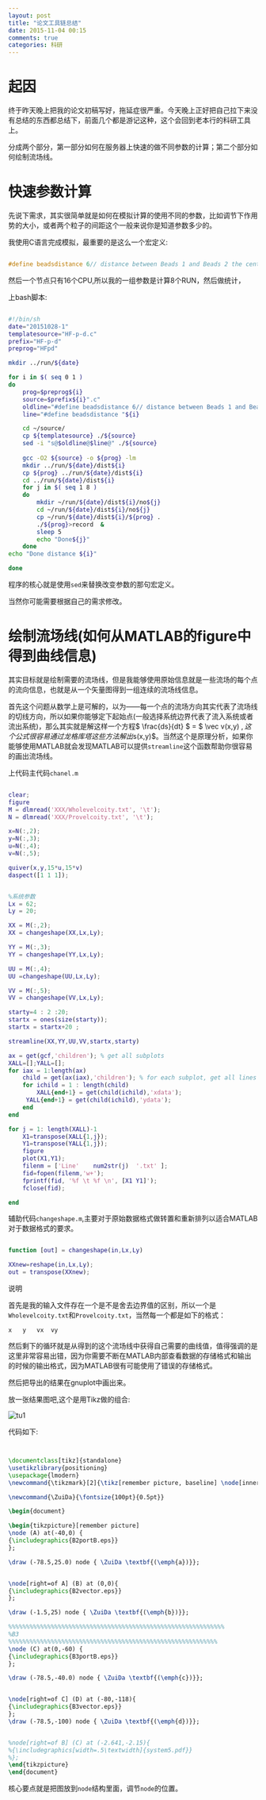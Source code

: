 ```yaml
---
layout: post
title: "论文工具链总结"
date: 2015-11-04 00:15
comments: true
categories: 科研
---
```


# 起因

终于昨天晚上把我的论文初稿写好，拖延症很严重。今天晚上正好把自己拉下来没有总结的东西都总结下，前面几个都是游记这种，这个会回到老本行的科研工具上。

分成两个部分，第一部分如何在服务器上快速的做不同参数的计算；第二个部分如何绘制流场线。

<!--more-->

# 快速参数计算

先说下需求，其实很简单就是如何在模拟计算的使用不同的参数，比如调节下作用势的大小，或者两个粒子的间距这个一般来说你是知道参数多少的。

我使用C语言完成模拟，最重要的是这么一个宏定义:

```c

#define beadsdistance 6// distance between Beads 1 and Beads 2 the centre of the ball

```

然后一个节点只有16个CPU,所以我的一组参数是计算8个RUN，然后做统计，

上bash脚本:

```bash

#!/bin/sh
date="20151028-1"
templatesource="HF-p-d.c"
prefix="HF-p-d"
preprog="HFpd"

mkdir ../run/${date}

for i in $( seq 0 1 )
do
    prog=$preprog${i}
    source=$prefix${i}".c"
    oldline="#define beadsdistance 6// distance between Beads 1 and Beads 2 the centre of the ball"
    line="#define beadsdistance "${i}

    cd ~/source/    
    cp ${templatesource} ./${source}
    sed -i "s@$oldline@$line@" ./${source}
    
    gcc -O2 ${source} -o ${prog} -lm
    mkdir ../run/${date}/dist${i}
    cp ${prog} ../run/${date}/dist${i}
    cd ../run/${date}/dist${i}
    for j in $( seq 1 8 )
    do
        mkdir ~/run/${date}/dist${i}/no${j}
        cd ~/run/${date}/dist${i}/no${j}
        cp ~/run/${date}/dist${i}/${prog} . 
        ./${prog}>record  & 
        sleep 5
        echo "Done${j}"
    done
echo "Done distance ${i}"

done


```

程序的核心就是使用`sed`来替换改变参数的那句宏定义。

当然你可能需要根据自己的需求修改。

# 绘制流场线(如何从MATLAB的figure中得到曲线信息)

其实目标就是绘制需要的流场线，但是我能够使用原始信息就是一些流场的每个点的流向信息，也就是从一个矢量图得到一组连续的流场线信息。

首先这个问题从数学上是可解的，以为——每一个点的流场方向其实代表了流场线的切线方向，所以如果你能够定下起始点(一般选择系统边界代表了流入系统或者流出系统)，那么其实就是解这样一个方程$ \frac{ds}{dt} $ = $ \vec v(x,y) $,这个公式很容易通过龙格库塔这些方法解出$s(x,y)$。当然这个是原理分析，如果你能够使用MATLAB就会发现MATLAB可以提供`streamline`这个函数帮助你很容易的画出流场线。

上代码主代码`chanel.m`

```matlab

clear;
figure
M = dlmread('XXX/Wholevelcoity.txt', '\t');
N = dlmread('XXX/Provelcoity.txt', '\t');

x=N(:,2);
y=N(:,3);
u=N(:,4);
v=N(:,5);

quiver(x,y,15*u,15*v)
daspect([1 1 1]);


%系统参数
Lx = 62;
Ly = 20;

XX = M(:,2);
XX = changeshape(XX,Lx,Ly);

YY = M(:,3);
YY = changeshape(YY,Lx,Ly);

UU = M(:,4);
UU =changeshape(UU,Lx,Ly);

VV = M(:,5);
VV = changeshape(VV,Lx,Ly);

starty=4 : 2 :20;
startx = ones(size(starty));
startx = startx+20 ;

streamline(XX,YY,UU,VV,startx,starty)

ax = get(gcf,'children'); % get all subplots
XALL=[];YALL=[];
for iax = 1:length(ax)
    child = get(ax(iax),'children'); % for each subplot, get all lines
    for ichild = 1 : length(child)
        XALL{end+1} = get(child(ichild),'xdata');
     YALL{end+1} = get(child(ichild),'ydata');
    end
end

for j = 1: length(XALL)-1
    X1=transpose(XALL{1,j});
    Y1=transpose(YALL{1,j});
    figure
    plot(X1,Y1);
    filenm = ['Line'    num2str(j)  '.txt' ];
    fid=fopen(filenm,'w+');
    fprintf(fid, '%f \t %f \n', [X1 Y1]');
    fclose(fid);

end

```

辅助代码`changeshape.m`,主要对于原始数据格式做转置和重新排列以适合MATLAB对于数据格式的要求。

```matlab

function [out] = changeshape(in,Lx,Ly)

XXnew=reshape(in,Lx,Ly);
out = transpose(XXnew);

```
说明

首先是我的输入文件存在一个是不是舍去边界值的区别，所以一个是`Wholevelcoity.txt`和`Provelcoity.txt`，当然每一个都是如下的格式：


```
x   y   vx  vy

```

然后剩下的循环就是从得到的这个流场线中获得自己需要的曲线值，值得强调的是这里非常容易出错，因为你需要不断在MATLAB内部查看数据的存储格式和输出的时候的输出格式，因为MATLAB很有可能使用了错误的存储格式。

然后把导出的结果在gnuplot中画出来。

放一张结果图吧,这个是用Tikz做的组合:


![tu1](/images/toolchian/m9.png)

代码如下:

```latex


\documentclass[tikz]{standalone}
\usetikzlibrary{positioning}
\usepackage{lmodern}
\newcommand{\tikzmark}[2]{\tikz[remember picture, baseline] \node[inner sep=0pt, outer sep=0pt, anchor=base] (#1) {#2};}

\newcommand{\ZuiDa}{\fontsize{100pt}{0.5pt}}

\begin{document}

\begin{tikzpicture}[remember picture]
\node (A) at(-40,0) {
{\includegraphics{B2portB.eps}}
};

\draw (-78.5,25.0) node { \ZuiDa \textbf{(\emph{a})}};


\node[right=of A] (B) at (0,0){
{\includegraphics{B2vector.eps}}
};

\draw (-1.5,25) node { \ZuiDa \textbf{(\emph{b})}};

%%%%%%%%%%%%%%%%%%%%%%%%%%%%%%%%%%%%%%%%%%%%%%%%%%%%%%%%%%%%%
%B3
%%%%%%%%%%%%%%%%%%%%%%%%%%%%%%%%%%%%%%%%%%%%%%%%%%%%%%%%%%%
\node (C) at(0,-60) {
{\includegraphics{B3portB.eps}}
};

\draw (-78.5,-40.0) node { \ZuiDa \textbf{(\emph{c})}};


\node[right=of C] (D) at (-80,-118){
{\includegraphics{B3vector.eps}}
};
\draw (-78.5,-100) node { \ZuiDa \textbf{(\emph{d})}};


%node[right=of B] (C) at (-2.641,-2.15){
%{\includegraphics[width=.5\textwidth]{system5.pdf}}
%};
\end{tikzpicture}
\end{document}

```

核心要点就是把图放到`node`结构里面，调节`node`的位置。
